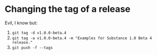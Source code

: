 # Changing the tag of a release

Evil, I know but:

1. `git tag -d v1.0.0-beta.4`
2. `git tag -a v1.0.0-beta.4 -m "Examples for Substance 1.0 Beta 4 release."`
3. `git push -f --tags`
